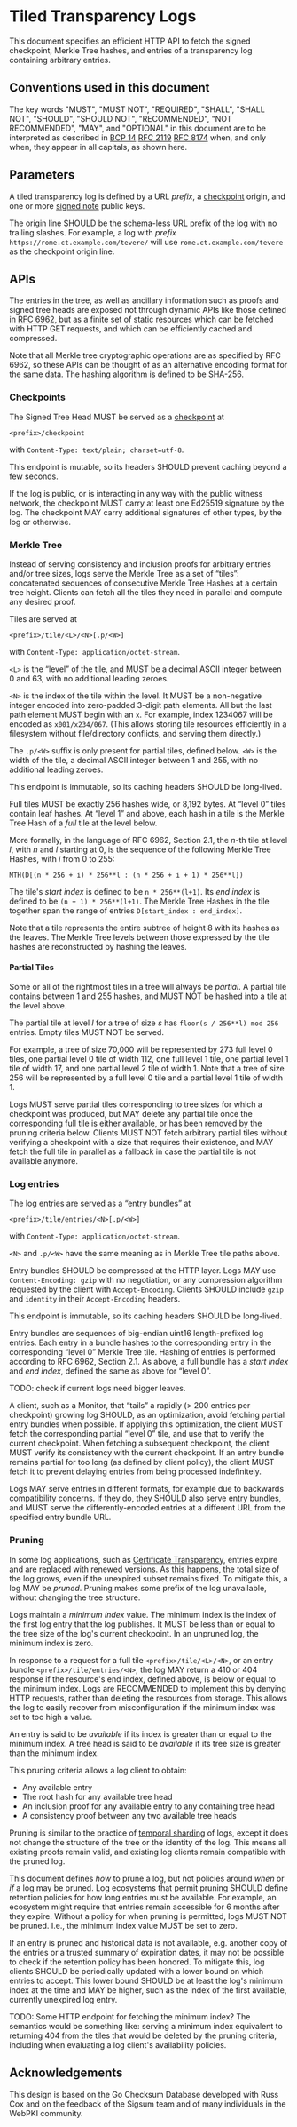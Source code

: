 # Tiled Transparency Logs

This document specifies an efficient HTTP API to fetch the signed checkpoint,
Merkle Tree hashes, and entries of a transparency log containing arbitrary
entries.

## Conventions used in this document

The key words "MUST", "MUST NOT", "REQUIRED", "SHALL", "SHALL NOT", "SHOULD",
"SHOULD NOT", "RECOMMENDED", "NOT RECOMMENDED", "MAY", and "OPTIONAL" in this
document are to be interpreted as described in [BCP 14][] [RFC 2119][] [RFC
8174][] when, and only when, they appear in all capitals, as shown here.

[RFC 8446]: https://www.rfc-editor.org/rfc/rfc8446.html
[BCP 14]: https://www.rfc-editor.org/info/bcp14
[RFC 2119]: https://www.rfc-editor.org/rfc/rfc2119.html
[RFC 8174]: https://www.rfc-editor.org/rfc/rfc8174.html

## Parameters

A tiled transparency log is defined by a URL *prefix*, a [checkpoint][] origin,
and one or more [signed note][] public keys.

The origin line SHOULD be the schema-less URL prefix of the log with no trailing
slashes. For example, a log with *prefix* `https://rome.ct.example.com/tevere/`
will use `rome.ct.example.com/tevere` as the checkpoint origin line.

## APIs

The entries in the tree, as well as ancillary information such as proofs and
signed tree heads are exposed not through dynamic APIs like those defined in
[RFC 6962][], but as a finite set of static resources which can be fetched with
HTTP GET requests, and which can be efficiently cached and compressed.

Note that all Merkle tree cryptographic operations are as specified by RFC 6962,
so these APIs can be thought of as an alternative encoding format for the same
data. The hashing algorithm is defined to be SHA-256.

### Checkpoints

The Signed Tree Head MUST be served as a [checkpoint][] at

	<prefix>/checkpoint

with `Content-Type: text/plain; charset=utf-8`.

This endpoint is mutable, so its headers SHOULD prevent caching beyond a few
seconds.

If the log is public, or is interacting in any way with the public witness
network, the checkpoint MUST carry at least one Ed25519 signature by the log.
The checkpoint MAY carry additional signatures of other types, by the log or
otherwise.

### Merkle Tree

Instead of serving consistency and inclusion proofs for arbitrary entries and/or
tree sizes, logs serve the Merkle Tree as a set of “tiles”: concatenated
sequences of consecutive Merkle Tree Hashes at a certain tree height. Clients
can fetch all the tiles they need in parallel and compute any desired proof.

Tiles are served at

	<prefix>/tile/<L>/<N>[.p/<W>]

with `Content-Type: application/octet-stream`.

`<L>` is the “level” of the tile, and MUST be a decimal ASCII integer between 0
and 63, with no additional leading zeroes.

`<N>` is the index of the tile within the level. It MUST be a non-negative
integer encoded into zero-padded 3-digit path elements. All but the last path
element MUST begin with an `x`. For example, index 1234067 will be encoded as
`x001/x234/067`. (This allows storing tile resources efficiently in a filesystem
without file/directory conflicts, and serving them directly.)

The `.p/<W>` suffix is only present for partial tiles, defined below. `<W>` is
the width of the tile, a decimal ASCII integer between 1 and 255, with no
additional leading zeroes.

This endpoint is immutable, so its caching headers SHOULD be long-lived.

Full tiles MUST be exactly 256 hashes wide, or 8,192 bytes.  At “level 0” tiles
contain leaf hashes. At “level 1” and above, each hash in a tile is the Merkle
Tree Hash of a *full* tile at the level below.

More formally, in the language of RFC 6962, Section 2.1, the *n*-th tile at
level *l*, with *n* and *l* starting at 0, is the sequence of the following
Merkle Tree Hashes, with *i* from 0 to 255:

    MTH(D[(n * 256 + i) * 256**l : (n * 256 + i + 1) * 256**l])

The tile's *start index* is defined to be `n * 256**(l+1)`. Its *end index* is
defined to be `(n + 1) * 256**(l+1)`. The Merkle Tree Hashes in the tile
together span the range of entries `D[start_index : end_index]`.

Note that a tile represents the entire subtree of height 8 with its hashes as
the leaves. The Merkle Tree levels between those expressed by the tile hashes
are reconstructed by hashing the leaves.

#### Partial Tiles

Some or all of the rightmost tiles in a tree will always be _partial_. A partial
tile contains between 1 and 255 hashes, and MUST NOT be hashed into a tile at
the level above.

The partial tile at level *l* for a tree of size *s* has `floor(s / 256**l) mod
256` entries. Empty tiles MUST NOT be served.

For example, a tree of size 70,000 will be represented by 273 full level 0
tiles, one partial level 0 tile of width 112, one full level 1 tile, one partial
level 1 tile of width 17, and one partial level 2 tile of width 1. Note that a
tree of size 256 will be represented by a full level 0 tile and a partial level
1 tile of width 1.

Logs MUST serve partial tiles corresponding to tree sizes for which a checkpoint
was produced, but MAY delete any partial tile once the corresponding full tile
is either available, or has been removed by the pruning criteria below. Clients
MUST NOT fetch arbitrary partial tiles without verifying a checkpoint with a
size that requires their existence, and MAY fetch the full tile in parallel as a
fallback in case the partial tile is not available anymore.

### Log entries

The log entries are served as a “entry bundles” at

	<prefix>/tile/entries/<N>[.p/<W>]

with `Content-Type: application/octet-stream`.

`<N>` and `.p/<W>` have the same meaning as in Merkle Tree tile paths above.

Entry bundles SHOULD be compressed at the HTTP layer. Logs MAY use
`Content-Encoding: gzip` with no negotiation, or any compression algorithm
requested by the client with `Accept-Encoding`. Clients SHOULD include `gzip`
and `identity` in their `Accept-Encoding` headers.

This endpoint is immutable, so its caching headers SHOULD be long-lived.

Entry bundles are sequences of big-endian uint16 length-prefixed log entries.
Each entry in a bundle hashes to the corresponding entry in the corresponding
“level 0” Merkle Tree tile. Hashing of entries is performed according to RFC
6962, Section 2.1.  As above, a full bundle has a *start index* and *end index*,
defined the same as above for “level 0”.

TODO: check if current logs need bigger leaves.

A client, such as a Monitor, that “tails” a rapidly (> 200 entries per
checkpoint) growing log SHOULD, as an optimization, avoid fetching partial entry
bundles when possible. If applying this optimization, the client MUST fetch the
corresponding partial “level 0” tile, and use that to verify the current
checkpoint. When fetching a subsequent checkpoint, the client MUST verify its
consistency with the current checkpoint. If an entry bundle remains partial for
too long (as defined by client policy), the client MUST fetch it to prevent
delaying entries from being processed indefinitely.

Logs MAY serve entries in different formats, for example due to backwards
compatibility concerns. If they do, they SHOULD also serve entry bundles, and
MUST serve the differently-encoded entries at a different URL from the specified
entry bundle URL.

### Pruning

In some log applications, such as [Certificate Transparency][], entries expire
and are replaced with renewed versions. As this happens, the total size of the
log grows, even if the unexpired subset remains fixed. To mitigate this, a log
MAY be *pruned*. Pruning makes some prefix of the log unavailable, without
changing the tree structure.

Logs maintain a *minimum index* value. The minimum index is the index of the
first log entry that the log publishes. It MUST be less than or equal to the
tree size of the log's current checkpoint. In an unpruned log, the minimum index
is zero.

In response to a request for a full tile `<prefix>/tile/<L>/<N>`, or an entry
bundle `<prefix>/tile/entries/<N>`, the log MAY return a 410 or 404 response if the
resource's end index, defined above, is below or equal to the minimum index.
Logs are RECOMMENDED to implement this by denying HTTP requests, rather than
deleting the resources from storage. This allows the log to easily recover from
misconfiguration if the minimum index was set to too high a value.

An entry is said to be *available* if its index is greater than or equal to the
minimum index. A tree head is said to be *available* if its tree size is greater
than the minimum index.

This pruning criteria allows a log client to obtain:

* Any available entry
* The root hash for any available tree head
* An inclusion proof for any available entry to any containing tree head
* A consistency proof between any two available tree heads

Pruning is similar to the practice of [temporal sharding][] of logs, except it
does not change the structure of the tree or the identity of the log. This means
all existing proofs remain valid, and existing log clients remain compatible
with the pruned log.

This document defines *how* to prune a log, but not policies around *when* or *if*
a log may be pruned. Log ecosystems that permit pruning SHOULD define retention
policies for how long entries must be available. For example, an ecosystem might
require that entries remain accessible for 6 months after they expire. Without a
policy for when pruning is permitted, logs MUST NOT be pruned. I.e., the minimum
index value MUST be set to zero.

If an entry is pruned and historical data is not available, e.g. another copy of
the entries or a trusted summary of expiration dates, it may not be possible to
check if the retention policy has been honored. To mitigate this, log clients
SHOULD be periodically updated with a lower bound on which entries to accept.
This lower bound SHOULD be at least the log's minimum index at the time and MAY
be higher, such as the index of the first available, currently unexpired log
entry.

TODO: Some HTTP endpoint for fetching the minimum index? The semantics would be
something like: serving a minimum index equivalent to returning 404 from the
tiles that would be deleted by the pruning criteria, including when evaluating a
log client's availability policies.

## Acknowledgements

This design is based on the Go Checksum Database developed with Russ Cox and on
the feedback of the Sigsum team and of many individuals in the WebPKI community.

[Certificate Transparency]: https://certificate.transparency.dev/
[RFC 6962]: https://www.rfc-editor.org/rfc/rfc6962.html
[RFC 5246]: https://www.rfc-editor.org/rfc/rfc5246.html
[checkpoint]: https://c2sp.org/tlog-checkpoint
[signed note]: https://c2sp.org/signed-note
[temporal sharding]: https://googlechrome.github.io/CertificateTransparency/log_policy.html#temporal-sharding

